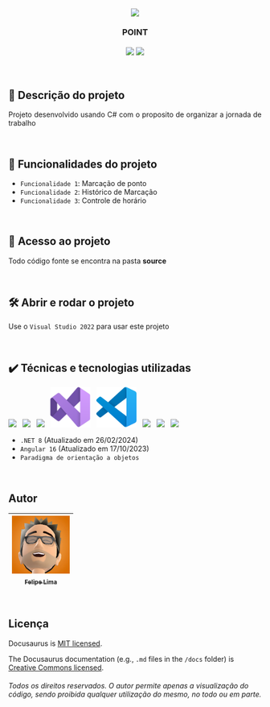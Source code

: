 <h3 align="center"> <img src="https://user-images.githubusercontent.com/20684484/212168629-795c6dd1-1205-4d20-b4b5-5c1b00ce1818.png" width="180px" align="center" ><BR><BR>POINT<BR><BR>

<img src="https://img.shields.io/badge/STATUS-EM%20DESENVOLVIMENTO-4aadd4">
<img src="https://img.shields.io/badge/PROJECT%20VERSION-0.0.0-4aadd4">
</h3>

<BR>

## 📃 Descrição do projeto

<p align="justify">
 Projeto desenvolvido usando C# com o proposito de organizar a jornada de trabalho
</p>

<BR>

## :hammer: Funcionalidades do projeto

- `Funcionalidade 1`: Marcação de ponto
- `Funcionalidade 2`: Histórico de Marcação 
- `Funcionalidade 3`: Controle de horário

<BR>
  
## 📁 Acesso ao projeto

Todo código fonte se encontra na pasta **source**

<BR>
  
## 🛠️ Abrir e rodar o projeto

Use o ``Visual Studio 2022`` para usar este projeto


<BR>  
  
## ✔️ Técnicas e tecnologias utilizadas
<p align="justify">
<img width="80" src="https://cdn.jsdelivr.net/gh/devicons/devicon/icons/csharp/csharp-original.svg">
&nbsp;&nbsp;<img width="80"  src="https://cdn.jsdelivr.net/gh/devicons/devicon/icons/dotnetcore/dotnetcore-original.svg">
&nbsp;&nbsp;<img width="80" src="https://cdn.jsdelivr.net/gh/devicons/devicon/icons/git/git-original.svg">
&nbsp;&nbsp;<img width="80"  src="https://raw.githubusercontent.com/felip3fl/felip3fl/1a6a66b6a143aab342cf2df18f56d8c1c7e6c8fb/Material/Icon/visual-studio.svg">
&nbsp;&nbsp;<img width="80" src="https://raw.githubusercontent.com/felip3fl/felip3fl/1a6a66b6a143aab342cf2df18f56d8c1c7e6c8fb/Material/Icon/vscode.svg">
&nbsp;&nbsp;<img width="80"  src="https://cdn.jsdelivr.net/gh/devicons/devicon/icons/azure/azure-original.svg">
&nbsp;&nbsp;<img width="80" src="https://cdn.jsdelivr.net/gh/devicons/devicon/icons/angularjs/angularjs-plain.svg">
&nbsp;&nbsp;<img width="80"  src="https://cdn.jsdelivr.net/gh/devicons/devicon/icons/typescript/typescript-original.svg">
</p>
 
- ``.NET 8`` (Atualizado em 26/02/2024)
- ``Angular 16`` (Atualizado em 17/10/2023)
- ``Paradigma de orientação a objetos``

<BR>  
  
## Autor

| [<img src="https://github.com/felip3fl/felip3fl/blob/main/Material/Nick/nick1.jpg?raw=true" width=115><br><sub>Felipe Lima</sub>](https://github.com/felip3fl) | 
| :---: 
  
<BR>
    
## Licença

Docusaurus is [MIT licensed](./LICENSE).

The Docusaurus documentation (e.g., `.md` files in the `/docs` folder) is [Creative Commons licensed](./LICENSE-docs).
<i><h6>Todos os direitos reservados. O autor permite apenas a visualização do código, sendo proibida qualquer utilização do mesmo, no todo ou em parte.</h6></i>

